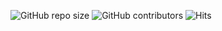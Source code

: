 ![GitHub repo size](https://img.shields.io/github/repo-size/TashinParvez/Artificial-Intelligence-UIU)
![GitHub contributors](https://img.shields.io/github/contributors/TashinParvez/Artificial-Intelligence-UIU)
![Hits](https://hits.seeyoufarm.com/api/count/incr/badge.svg?url=https://github.com/TashinParvez/Artificial-Intelligence-UIU)

